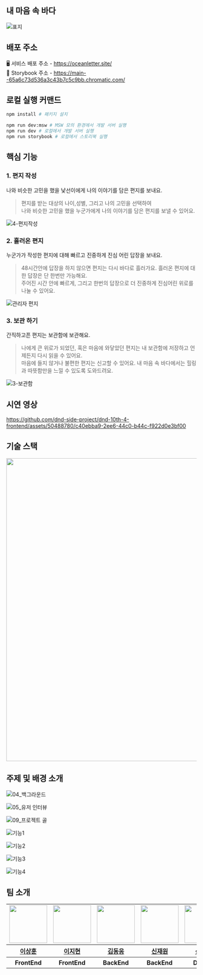 ## 내 마음 속 바다

![표지](https://github.com/dnd-side-project/dnd-10th-4-frontend/assets/50488780/41166b21-42ba-46d4-b826-a9f81cb7709a)

## 배포 주소

🖥️ 서비스 배포 주소 - https://oceanletter.site/  
🎨 Storybook 주소 - https://main--65a6c73d536a3c43b7c5c9bb.chromatic.com/

## 로컬 실행 커맨드

```sh
npm install # 패키지 설치

npm run dev:msw # MSW 모의 환경에서 개발 서버 실행
npm run dev # 로컬에서 개발 서버 실행
npm run storybook # 로컬에서 스토리북 실행
```

## 핵심 기능

### 1. 편지 작성

나와 비슷한 고민을 했을 낯선이에게 나의 이야기를 담은 편지를 보내요.

> 편지를 받는 대상의 나이,성별, 그리고 나의 고민을 선택하여  
> 나와 비슷한 고민을 했을 누군가에게 나의 이야기를 담은 편지를 보낼 수 있어요.

![4-편지작성](https://github.com/dnd-side-project/dnd-10th-4-frontend/assets/50488780/a19a4b02-765a-48bd-b68c-b2b824da7836)

### 2. 흘러온 편지

누군가가 작성한 편지에 대해 빠르고 진중하게 진심 어린 답장을 보내요.

> 48시간안에 답장을 하지 않으면 편지는 다시 바다로 흘러가요. 흘러온 편지에 대한 답장은 단 한번만 가능해요.  
> 주어진 시간 안에 빠르게, 그리고 한번의 답장으로 더 진중하게 진심어린 위로를 나눌 수 있어요.

![관리자 편지](https://github.com/dnd-side-project/dnd-10th-4-frontend/assets/50488780/495548bf-ef84-4908-b45d-0fbbc6f11637)

### 3. 보관 하기

간직하고픈 편지는 보관함에 보관해요.

> 나에게 큰 위로가 되었던, 혹은 마음에 와닿았던 편지는 내 보관함에 저장하고 언제든지 다시 읽을 수 있어요.  
> 마음에 들지 않거나 불편한 편지는 신고할 수 있어요. 내 마음 속 바다에서는 힐링과 따뜻함만을 느낄 수 있도록 도와드려요.

![3-보관함](https://github.com/dnd-side-project/dnd-10th-4-frontend/assets/50488780/a582d7a4-5927-4f86-9b20-4f5c30ba66c1)

## 시연 영상

https://github.com/dnd-side-project/dnd-10th-4-frontend/assets/50488780/c40ebba9-2ee6-44c0-b44c-f922d0e3bf00

## 기술 스택

<p align="center">
    <img width=800" src="https://github.com/dnd-side-project/dnd-10th-4-frontend/assets/98106371/6cd41355-c863-4212-a5cb-1c20735052eb" />
</p>

## 주제 및 배경 소개
![04_백그라운드](https://github.com/dnd-side-project/dnd-10th-4-frontend/assets/50488780/ef1cca56-099d-4515-8dc2-3b487d2e9a24)

![05_유저 인터뷰](https://github.com/dnd-side-project/dnd-10th-4-frontend/assets/50488780/8317c1a6-bbc7-418a-a4a4-1f6e7886fc1d)

![09_프로젝트 골](https://github.com/dnd-side-project/dnd-10th-4-frontend/assets/50488780/17321614-352b-4ab5-ae41-c292891e6e69)

![기능1](https://github.com/dnd-side-project/dnd-10th-4-frontend/assets/50488780/d0f9fbef-5bee-424e-bc36-fcd9932acbec)

![기능2](https://github.com/dnd-side-project/dnd-10th-4-frontend/assets/50488780/93b599b2-4691-45fc-b31b-ef9ba643a6a2)

![기능3](https://github.com/dnd-side-project/dnd-10th-4-frontend/assets/50488780/f5a04961-adf4-4961-bc5b-2a2aac86e8c3)

![기능4](https://github.com/dnd-side-project/dnd-10th-4-frontend/assets/50488780/9d714e48-1b1b-49d1-aa3e-4c65f2ff9392)

## 팀 소개

<table align="center">
    <tbody>
        <tr>
            <td>
                <a href="https://github.com/bbearcookie">
                    <img src="https://avatars.githubusercontent.com/bbearcookie" width="100" height="100"/>
                </a>
            </td>
            <td>
                <a href="https://github.com/easyhyun00">
                    <img src="https://avatars.githubusercontent.com/easyhyun00" width="100" height="100"/>
                </a>  
            </td>
            <td>
                <a href="https://github.com/Dongwoongkim">
                    <img src="https://avatars.githubusercontent.com/Dongwoongkim" width="100px" height="100px"/>
                </a>
            </td>
            <td>
                <a href="https://github.com/shinjaewon99">
                    <img src="https://avatars.githubusercontent.com/shinjaewon99" width="100px" height="100px"/>
                </a>  
            </td>
            <td>
                <a href="https://github.com/shinjiye">
                    <img src="https://avatars.githubusercontent.com/shinjiye" width="100px" height="100px"/>
                </a>
            </td>
            <td>
                <a href="https://github.com/luciap12">
                    <img src="https://avatars.githubusercontent.com/luciap12" width="100px" height="100px"/>
                </a>
            </td>
        </tr>
        <tr>
            <th>
                <a href="https://github.com/bbearcookie">이상훈</a>
            </th>
            <th>
                <a href="https://github.com/easyhyun00">이지현</a>
            </th>
            <th>
                <a href="https://github.com/Dongwoongkim">김동웅</a>
            </th>
            <th>
                <a href="https://github.com/shinjaewon99">신재원</a>
            </th>
            <th>
                <a href="https://github.com/shinjiye">신지예</a>
            </th>
            <th>
                <a href="https://github.com/luciap12">박예원</a>
            </th>
        </tr>
        <tr>
            <th>
                FrontEnd
            </th>
            <th>
                FrontEnd
            </th>
            <th>
                BackEnd
            </th>
            <th>
                BackEnd
            </th>
            <th>
                Design
            </th>
            <th>
                Design
            </th>
        </tr>
    </tbody>
</table>

